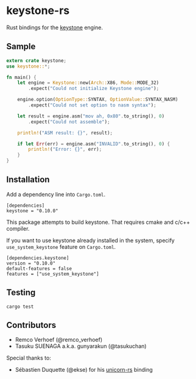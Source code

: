 # keystone-rs
Rust bindings for the [keystone](http://www.keystone-engine.org/) engine.

## Sample
```rust
extern crate keystone;
use keystone::*;

fn main() {
    let engine = Keystone::new(Arch::X86, Mode::MODE_32)
        .expect("Could not initialize Keystone engine");

    engine.option(OptionType::SYNTAX, OptionValue::SYNTAX_NASM)
        .expect("Could not set option to nasm syntax");

    let result = engine.asm("mov ah, 0x80".to_string(), 0)
        .expect("Could not assemble");

    println!("ASM result: {}", result);

    if let Err(err) = engine.asm("INVALID".to_string(), 0) {
        println!("Error: {}", err);
    }
}
```

## Installation
Add a dependency line into `Cargo.toml`.

```
[dependencies]
keystone = "0.10.0"
```

This package attempts to build keystone. That requires cmake and c/c++ compiler.

If you want to use keystone already installed in the system, specify `use_system_keystone` feature on `Cargo.toml`.

```
[dependencies.keystone]
version = "0.10.0"
default-features = false
features = ["use_system_keystone"]
```

## Testing
```
cargo test
```

## Contributors
- Remco Verhoef (@remco_verhoef)
- Tasuku SUENAGA a.k.a. gunyarakun (@tasukuchan)

Special thanks to:
- Sébastien Duquette (@ekse) for his [unicorn-rs](https://github.com/ekse/unicorn-rs) binding
